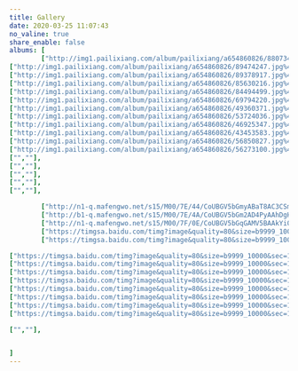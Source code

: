 ```yaml
---
title: Gallery
date: 2020-03-25 11:07:43
no_valine: true
share_enable: false
albums: [
		["http://img1.pailixiang.com/album/pailixiang/a654860826/88073473.jpg%40!pbig?Expires=1585367647&OSSAccessKeyId=LTAIyJP9MMZ6EDz9&Signature=UocafFtIv3oUGMxDb0IWiNLx9DI%3D",""],
["http://img1.pailixiang.com/album/pailixiang/a654860826/89474247.jpg%40!pbig?Expires=1585367647&OSSAccessKeyId=LTAIyJP9MMZ6EDz9&Signature=vvXtzy6AT95KTSREBQwE3%2BRSdOI%3D",""],
["http://img1.pailixiang.com/album/pailixiang/a654860826/89378917.jpg%40!pbig?Expires=1585367647&OSSAccessKeyId=LTAIyJP9MMZ6EDz9&Signature=WLAuUSx6cfq2bi%2Bu0N%2BVcmyf6mM%3D",""],
["http://img1.pailixiang.com/album/pailixiang/a654860826/85630216.jpg%40!pbig?Expires=1585367647&OSSAccessKeyId=LTAIyJP9MMZ6EDz9&Signature=gqGs92UsYejczEpO5eT1ZxfhdVY%3D",""],
["http://img1.pailixiang.com/album/pailixiang/a654860826/84494499.jpg%40!pbig?Expires=1585382458&OSSAccessKeyId=LTAIyJP9MMZ6EDz9&Signature=8GMemgBqtE9z1ZDinEyHIlbkMhg%3D",""],
["http://img1.pailixiang.com/album/pailixiang/a654860826/69794220.jpg%40!pbig?Expires=1585388650&OSSAccessKeyId=LTAIyJP9MMZ6EDz9&Signature=CzL4ST7enFVKHty4wXpD5DlpX24%3D",""],
["http://img1.pailixiang.com/album/pailixiang/a654860826/49360371.jpg%40!pbig?Expires=1585388663&OSSAccessKeyId=LTAIyJP9MMZ6EDz9&Signature=28V5eV6d4gZyZTlSb52rkX5J6Jc%3D",""],
["http://img1.pailixiang.com/album/pailixiang/a654860826/53724036.jpg%40!pbig?Expires=1585388664&OSSAccessKeyId=LTAIyJP9MMZ6EDz9&Signature=n1CNziiEDuHwnPTIwdKSxMownPc%3D",""],
["http://img1.pailixiang.com/album/pailixiang/a654860826/46925347.jpg%40!pbig?Expires=1585388667&OSSAccessKeyId=LTAIyJP9MMZ6EDz9&Signature=Pu2c%2BoTR8BM84Ggheo5kt0FDn3s%3D",""],
["http://img1.pailixiang.com/album/pailixiang/a654860826/43453583.jpg%40!pbig?Expires=1585388667&OSSAccessKeyId=LTAIyJP9MMZ6EDz9&Signature=5%2FmOLP0JhKMs2RXiSlhZZgs1WaQ%3D",""],
["http://img1.pailixiang.com/album/pailixiang/a654860826/56850827.jpg%40!pbig?Expires=1585388657&OSSAccessKeyId=LTAIyJP9MMZ6EDz9&Signature=jWW1m83rtU%2BtvKiP%2F61ZvPaqFq0%3D",""],
["http://img1.pailixiang.com/album/pailixiang/a654860826/56273100.jpg%40!pbig?Expires=1585388657&OSSAccessKeyId=LTAIyJP9MMZ6EDz9&Signature=LHce0jwaq618ZpYAUav3p1jSl0Q%3D",""],
["",""],
["",""],
["",""],
["",""],
["",""],

        ["http://n1-q.mafengwo.net/s15/M00/7E/44/CoUBGV5bGmyABaT8AC3CSmW9gZ4140.jpg?imageView2%2F2%2Fw%2F700%2Fh%2F600%2Fq%2F90%7CimageMogr2%2Fstrip%2Fquality%2F90","太阳"],
        ["http://b1-q.mafengwo.net/s15/M00/7E/4A/CoUBGV5bGm2AD4PyAAhDgHmuT3Q641.jpg?imageView2%2F2%2Fw%2F700%2Fh%2F600%2Fq%2F90%7CimageMogr2%2Fstrip%2Fquality%2F90","企鹅"],
		["http://n1-q.mafengwo.net/s15/M00/7F/0E/CoUBGV5bGqGAMV5BAAkYi0LIh_I715.jpg?imageView2%2F2%2Fw%2F700%2Fh%2F600%2Fq%2F90%7CimageMogr2%2Fstrip%2Fquality%2F90","🐧"],        
		["https://timgsa.baidu.com/timg?image&quality=80&size=b9999_10000&sec=1585152317105&di=bd733a0eb8853d78cfc9d2187af32d68&imgtype=0&src=http%3A%2F%2F5b0988e595225.cdn.sohucs.com%2Fimages%2F20190702%2Fe19926b1fde14c4c89524c6e1d8fb852.jpeg","青山绿水"],
		["https://timgsa.baidu.com/timg?image&quality=80&size=b9999_10000&sec=1585152421822&di=92690d3b246d2599ea491d85362eddc6&imgtype=0&src=http%3A%2F%2Fpic.ossfiles.cn%3A9186%2Fgroup1%2FM00%2F36%2F15%2FrBgIBlyuuQSk8DB5AACnQ4tAQbo921.jpg","水"],

["https://timgsa.baidu.com/timg?image&quality=80&size=b9999_10000&sec=1585152518108&di=140707b953f657d601828e90308d402e&imgtype=0&src=http%3A%2F%2Fwww.aotrip.net%2FUpload%2Fimage%2F20170125%2F20170125140501_79555.jpg","海"],
["https://timgsa.baidu.com/timg?image&quality=80&size=b9999_10000&sec=1585152518107&di=cde7648493462d43fbbc0278655e4866&imgtype=0&src=http%3A%2F%2Ff.hiphotos.baidu.com%2Flvpics%2Fh%3D800%2Fsign%3D4a48e631d400baa1a52c4abb7711b9b1%2F024f78f0f736afc3ac4414b8b619ebc4b64512a6.jpg","夕阳"],
["https://timgsa.baidu.com/timg?image&quality=80&size=b9999_10000&sec=1585152518105&di=bfb4f2c5afde3ca35c305657ab4a234e&imgtype=0&src=http%3A%2F%2Fimg.pconline.com.cn%2Fimages%2Fupload%2Fupc%2Ftx%2Fphotoblog%2F1611%2F04%2Fc9%2F29431040_1478252490783.jpg","🐤"],
["https://timgsa.baidu.com/timg?image&quality=80&size=b9999_10000&sec=1585152638330&di=04eedf211bc0f7311f9197cc7c0d1d1e&imgtype=0&src=http%3A%2F%2Fm2.biz.itc.cn%2Fpic%2Fnew%2Fn%2F69%2F02%2FImg6290269_n.jpg","冰川"],
["https://timgsa.baidu.com/timg?image&quality=80&size=b9999_10000&sec=1585152676682&di=2ffc5195b30f34da4b6476d2bbde40fe&imgtype=0&src=http%3A%2F%2Fmpic.tiankong.com%2F592%2F882%2F5928822ec17ed9db94a313a341ce6950%2F640.jpg","冰心"],
["https://timgsa.baidu.com/timg?image&quality=80&size=b9999_10000&sec=1585152793368&di=1042e77e6d1b6885a8cec09a94f300b3&imgtype=0&src=http%3A%2F%2Fpic1.win4000.com%2Fwallpaper%2F2%2F59bf6996b7c8c.jpg","绿山"],
["https://timgsa.baidu.com/timg?image&quality=80&size=b9999_10000&sec=1585152838454&di=1a9b9313ad50f0586f1861b2c585e891&imgtype=0&src=http%3A%2F%2Fimg.pconline.com.cn%2Fimages%2Fupload%2Fupc%2Ftx%2Fitbbs%2F2003%2F06%2Fc6%2F195769199_1583470281329_mthumb.jpg","风景"],
["https://timgsa.baidu.com/timg?image&quality=80&size=b9999_10000&sec=1585152872606&di=72bf36cab2392bebe604f0f69ccdfe95&imgtype=0&src=http%3A%2F%2F5b0988e595225.cdn.sohucs.com%2Fimages%2F20200324%2F7fb71435e3644a8a8b825588d9e6714b.jpeg","湖"],

["",""],


]
---
```


